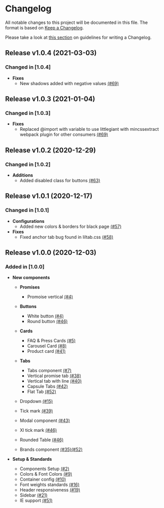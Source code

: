 # Changelog

All notable changes to this project will be documented in this file. The format is based on [Keep a Changelog](http://keepachangelog.com/en/1.0.0/).

Please take a look at [this section](https://keepachangelog.com/en/1.0.0/#how) on guidelines for writing a Changelog.


## Release v1.0.4 (2021-03-03)

### Changed in [1.0.4]
  - **Fixes**
    - New shadows added with negative values [(#69)](https://github.com/ClearTax/littlegiant/pull/73)


## Release v1.0.3 (2021-01-04)

### Changed in [1.0.3]
  - **Fixes**
    - Replaced @import with variable to use littlegiant with mincssextract webpack plugin for other consumers [(#69)](https://github.com/ClearTax/littlegiant/pull/69)

## Release v1.0.2 (2020-12-29)

### Changed in [1.0.2]
  - **Additions**
    - Added disabled class for buttons [(#63)](https://github.com/ClearTax/littlegiant/pull/63)

## Release v1.0.1 (2020-12-17)

### Changed in [1.0.1]
  - **Configurations**
    - Added new colors & borders for black page [(#57)](https://github.com/ClearTax/littlegiant/pull/57)
  - **Fixes**
    - Fixed anchor tab bug found in liltab.css [(#58)](https://github.com/ClearTax/littlegiant/pull/58) 
  

## Release v1.0.0 (2020-12-03)

### Added in [1.0.0]

 - **New components**
   - **Promises**
     - Promoise vertical [(#4)](https://github.com/ClearTax/littlegiant/pull/4)
   - **Buttons**
     - White button [(#4)](https://github.com/ClearTax/littlegiant/pull/4)
     - Round button [(#46)](https://github.com/ClearTax/littlegiant/pull/46)
   - **Cards**
     - FAQ & Press Cards [(#5)](https://github.com/ClearTax/littlegiant/pull/5)
     - Carousel Card [(#8)](https://github.com/ClearTax/littlegiant/pull/8)
     - Product card [(#41)](https://github.com/ClearTax/littlegiant/pull/41)
   - **Tabs**
     - Tabs component [(#7)](https://github.com/ClearTax/littlegiant/pull/7)
     - Vertical promise tab [(#38)](https://github.com/ClearTax/littlegiant/pull/38)
     - Vertical tab with line [(#40)](https://github.com/ClearTax/littlegiant/pull/40)
     - Capsule Tabs [(#42)](https://github.com/ClearTax/littlegiant/pull/42)
     - Flat Tab [(#52)](https://github.com/ClearTax/littlegiant/pull/53)

    - Dropdown [(#15)](https://github.com/ClearTax/littlegiant/pull/54/commits/9c1e773d4b30991dc410ef88208ab0fdacc657cf)
    - Tick mark [(#39)](https://github.com/ClearTax/littlegiant/pull/39)
    - Modal component [(#43)](https://github.com/ClearTax/littlegiant/pull/43)
    - Xl tick mark [(#46)](https://github.com/ClearTax/littlegiant/pull/46)
    - Rounded Table [(#46)](https://github.com/ClearTax/littlegiant/pull/46)
    - Brands component [(#35)](https://github.com/ClearTax/littlegiant/pull/35)[(#52)](https://github.com/ClearTax/littlegiant/pull/52)

- **Setup & Standards**
  - Components Setup [(#2)](https://github.com/ClearTax/littlegiant/pull/2)
  - Colors & Font Colors [(#9)](https://github.com/ClearTax/littlegiant/pull/9)
  - Container config [(#10)](https://github.com/ClearTax/littlegiant/pull/10)
  - Font weights standards [(#16)](https://github.com/ClearTax/littlegiant/pull/16)
  - Header responsiveness [(#19)](https://github.com/ClearTax/littlegiant/pull/19)
  - Sidebar [(#21)](https://github.com/ClearTax/littlegiant/pull/21)
  - IE support [(#51)](https://github.com/ClearTax/littlegiant/pull/51)

